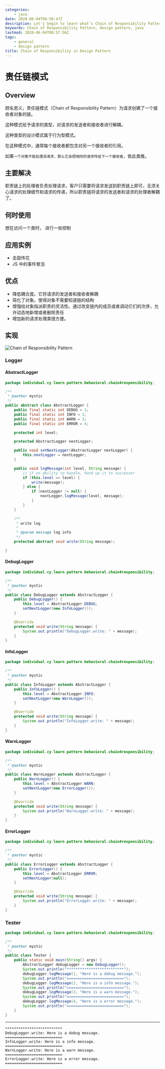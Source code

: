 ```yaml
---
categories:
    - java
date: 2020-06-04T08:50:47Z
description: Let's begin to learn what's Chain of Responsibility Pattern.
keywords: Chain of Responsibility Pattern, design pattern, java
lastmod: 2020-06-04T08:57:56Z
tags:
    - general
    - design pattern
title: Chain of Responsibility in Design Pattern
---
```




# 责任链模式

## Overview

顾名思义，责任链模式（Chain of Responsibility Pattern）为请求创建了一个接收者对象的链。

这种模式给予请求的类型，对请求的发送者和接收者进行解耦。

这种类型的设计模式属于行为型模式。

在这种模式中，通常每个接收者都包含对另一个接收者的引用。

如果`一个对象不能处理该请求，那么它会把相同的请求传给下一个接收者`，依此类推。

## 主要解决

职责链上的处理者负责处理请求，客户只需要将请求发送到职责链上即可，无须关心请求的处理细节和请求的传递，所以职责链将请求的发送者和请求的处理者解耦了。

## 何时使用

想在访问一个类时， 进行一些控制

## 应用实例

- 击鼓传花
- JS 中的事件冒泡

## 优点

- 降低耦合度。它将请求的发送者和接收者解耦
- 简化了对象。使得对象不需要知道链的结构
- 增强给对象指派职责的灵活性。通过改变链内的成员或者调动它们的次序，允许动态地新增或者删除责任
- 增加新的请求处理类很方便。

## 实现

![Chain of Responsibility Pattern](assets/chain4responsibility-pattern.png)

### Logger

#### AbstractLogger

```java
package individual.cy.learn.pattern.behavioral.chain4responsibility;

/**
 * @author mystic
 */
public abstract class AbstractLogger {
    public final static int DEBUG = 1;
    public final static int INFO = 2;
    public final static int WARN = 3;
    public final static int ERROR = 4;

    protected int level;

    protected AbstractLogger nextLogger;

    public void setNextLogger(AbstractLogger nextLogger) {
        this.nextLogger = nextLogger;
    }

    public void logMessage(int level, String message) {
        // if no ability to handle, hand up it to successor
        if (this.level == level) {
            write(message);
        } else {
            if (nextLogger != null) {
                nextLogger.logMessage(level, message);
            }
        }
    }

    /**
     * write log
     *
     * @param message log info
     */
    protected abstract void write(String message);

}
```

#### DebugLogger

```java
package individual.cy.learn.pattern.behavioral.chain4responsibility;

/**
 * @author mystic
 */
public class DebugLogger extends AbstractLogger {
    public DebugLogger() {
        this.level = AbstractLogger.DEBUG;
        setNextLogger(new InfoLogger());
    }

    @Override
    protected void write(String message) {
        System.out.println("DebugLogger.write: " + message);
    }
}
```

#### InfoLogger

```java
package individual.cy.learn.pattern.behavioral.chain4responsibility;

/**
 * @author mystic
 */
public class InfoLogger extends AbstractLogger {
    public InfoLogger() {
        this.level = AbstractLogger.INFO;
        setNextLogger(new WarnLogger());
    }

    @Override
    protected void write(String message) {
        System.out.println("InfoLogger.write: " + message);
    }
}
```

#### WarnLogger

```java
package individual.cy.learn.pattern.behavioral.chain4responsibility;

/**
 * @author mystic
 */
public class WarnLogger extends AbstractLogger {
    public WarnLogger() {
        this.level = AbstractLogger.WARN;
        setNextLogger(new ErrorLogger());
    }

    @Override
    protected void write(String message) {
        System.out.println("WarnLogger.write: " + message);
    }
}
```

#### ErrorLogger

```java
package individual.cy.learn.pattern.behavioral.chain4responsibility;

/**
 * @author mystic
 */
public class ErrorLogger extends AbstractLogger {
    public ErrorLogger() {
        this.level = AbstractLogger.ERROR;
        setNextLogger(null);
    }

    @Override
    protected void write(String message) {
        System.out.println("ErrorLogger.write: " + message);
    }
}
```

### Tester

```java
package individual.cy.learn.pattern.behavioral.chain4responsibility;

/**
 * @author mystic
 */
public class Tester {
    public static void main(String[] args) {
        AbstractLogger debugLogger = new DebugLogger();
        System.out.println("**************************");
        debugLogger.logMessage(1, "Here is a debug message.");
        System.out.println("==========================");
        debugLogger.logMessage(2, "Here is a info message.");
        System.out.println("==========================");
        debugLogger.logMessage(3, "Here is a warn message.");
        System.out.println("==========================");
        debugLogger.logMessage(4, "Here is a error message.");
        System.out.println("==========================");
    }
}
```

---

```text
**************************
DebugLogger.write: Here is a debug message.
==========================
InfoLogger.write: Here is a info message.
==========================
WarnLogger.write: Here is a warn message.
==========================
ErrorLogger.write: Here is a error message.
==========================
```
